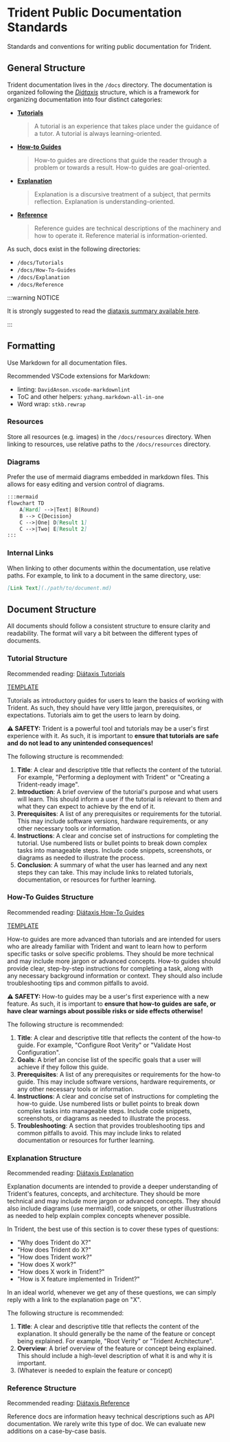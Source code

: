 # Trident Public Documentation Standards

Standards and conventions for writing public documentation for Trident.

## General Structure

Trident documentation lives in the `/docs` directory. The documentation is
organized following the *[Diátaxis](https://diataxis.fr/)* structure, which
is a framework for organizing documentation into four distinct categories:

- **[Tutorials](https://diataxis.fr/tutorials/)**
    > A tutorial is an experience that takes place under the guidance of a
    > tutor. A tutorial is always learning-oriented.
- **[How-to Guides](https://diataxis.fr/how-to-guides/)**
    > How-to guides are directions that guide the reader through a problem or
    > towards a result. How-to guides are goal-oriented.
- **[Explanation](https://diataxis.fr/explanation/)**
    > Explanation is a discursive treatment of a subject, that permits
    > reflection. Explanation is understanding-oriented.
- **[Reference](https://diataxis.fr/reference/)**
    > Reference guides are technical descriptions of the machinery and how to
    > operate it. Reference material is information-oriented.

As such, docs exist in the following directories:

- `/docs/Tutorials`
- `/docs/How-To-Guides`
- `/docs/Explanation`
- `/docs/Reference`

:::warning NOTICE

It is strongly suggested to read the
[diataxis summary available here](https://diataxis.fr/start-here/).

:::

## Formatting

Use Markdown for all documentation files.

Recommended VSCode extensions for Markdown:

- linting: `DavidAnson.vscode-markdownlint`
- ToC and other helpers: `yzhang.markdown-all-in-one`
- Word wrap: `stkb.rewrap`

### Resources

Store all resources (e.g. images) in the `/docs/resources` directory.
When linking to resources, use relative paths to the `/docs/resources` directory.

### Diagrams

Prefer the use of mermaid diagrams embedded in markdown files. This allows for
easy editing and version control of diagrams.

```markdown
:::mermaid
flowchart TD
    A[Hard] -->|Text| B(Round)
    B --> C{Decision}
    C -->|One| D[Result 1]
    C -->|Two| E[Result 2]
:::
```

### Internal Links

When linking to other documents within the documentation, use relative paths.
For example, to link to a document in the same directory, use:

```markdown
[Link Text](./path/to/document.md)
```

## Document Structure

All documents should follow a consistent structure to ensure clarity and
readability. The format will vary a bit between the different types of
documents.

### Tutorial Structure

Recommended reading: [Diátaxis Tutorials](https://diataxis.fr/tutorials/)

[TEMPLATE](Templates/Tutorial-Template.md)

Tutorials as introductory guides for users to learn the basics of working with
Trident. As such, they should have very little jargon, prerequisites, or
expectations. Tutorials aim to get the users to learn by doing.

**⚠️ SAFETY:** Trident is a powerful tool and tutorials may be a user's first
experience with it. As such, it is important to **ensure that tutorials are safe
and do not lead to any unintended consequences!**

The following structure is recommended:

1. **Title**: A clear and descriptive title that reflects the content of the
    tutorial. For example, "Performing a deployment with Trident" or "Creating a
    Trident-ready image".
2. **Introduction**: A brief overview of the tutorial's purpose and what users
    will learn. This should inform a user if the tutorial is relevant to them
    and what they can expect to achieve by the end of it.
3. **Prerequisites**: A list of any prerequisites or requirements for the
    tutorial. This may include software versions, hardware requirements, or
    any other necessary tools or information.
4. **Instructions**: A clear and concise set of instructions
    for completing the tutorial. Use numbered lists or bullet points to
    break down complex tasks into manageable steps. Include code snippets,
    screenshots, or diagrams as needed to illustrate the process.
5. **Conclusion**: A summary of what the user has learned and any next steps
    they can take. This may include links to related tutorials, documentation,
    or resources for further learning.

### How-To Guides Structure

Recommended reading: [Diátaxis How-To Guides](https://diataxis.fr/how-to-guides/)

[TEMPLATE](Templates/How-To-Guide-Template.md)

How-to guides are more advanced than tutorials and are intended for users who
are already familiar with Trident and want to learn how to perform specific
tasks or solve specific problems. They should be more technical and may include
more jargon or advanced concepts. How-to guides should provide clear,
step-by-step instructions for completing a task, along with any necessary
background information or context. They should also include troubleshooting tips
and common pitfalls to avoid.

**⚠️ SAFETY:** How-to guides may be a user's first experience with a new
feature. As such, it is important to **ensure that how-to guides are safe, or
have clear warnings about possible risks or side effects otherwise!**

The following structure is recommended:

1. **Title**: A clear and descriptive title that reflects the content of the
    how-to guide. For example, "Configure Root Verity" or "Validate Host Configuration".
2. **Goals**: A brief an concise list of the specific goals that a user will
    achieve if they follow this guide.
3. **Prerequisites**: A list of any prerequisites or requirements for the
    how-to guide. This may include software versions, hardware requirements, or
    any other necessary tools or information.
4. **Instructions**: A clear and concise set of instructions for completing the
    how-to guide. Use numbered lists or bullet points to break down complex
    tasks into manageable steps. Include code snippets, screenshots, or diagrams
    as needed to illustrate the process.
5. **Troubleshooting**: A section that provides troubleshooting tips and common
    pitfalls to avoid. This may include links to related documentation or
    resources for further learning.

### Explanation Structure

Recommended reading: [Diátaxis Explanation](https://diataxis.fr/explanation/)

Explanation documents are intended to provide a deeper understanding of
Trident's features, concepts, and architecture. They should be more technical
and may include more jargon or advanced concepts. They should also include
diagrams (use mermaid!), code snippets, or other illustrations as needed to help
explain complex concepts whenever possible.

In Trident, the best use of this section is to cover these types of questions:

- "Why does Trident do X?"
- "How does Trident do X?"
- "How does Trident work?"
- "How does X work?"
- "How does X work in Trident?"
- "How is X feature implemented in Trident?"

In an ideal world, whenever we get any of these questions, we can simply reply
with a link to the explanation page on "X".

The following structure is recommended:

1. **Title**: A clear and descriptive title that reflects the content of the
    explanation. It should generally be the name of the feature or concept
    being explained. For example, "Root Verity" or "Trident Architecture".
2. **Overview**: A brief overview of the feature or concept being explained.
    This should include a high-level description of what it is and why it is
    important.
3. (Whatever is needed to explain the feature or concept)

### Reference Structure

Recommended reading: [Diátaxis Reference](https://diataxis.fr/reference/)

Reference docs are information heavy technical descriptions such as API
documentation. We rarely write this type of doc. We can evaluate new additions
on a case-by-case basis.
